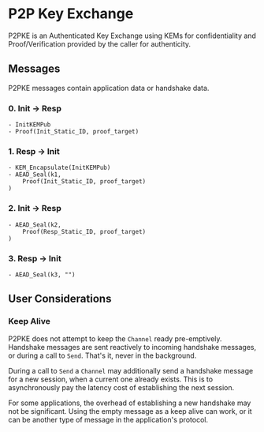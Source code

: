 # P2P Key Exchange
P2PKE is an Authenticated Key Exchange using KEMs for confidentiality and Proof/Verification provided by the caller for authenticity.

## Messages

P2PKE messages contain application data or handshake data.

### 0. Init -> Resp
```
- InitKEMPub
- Proof(Init_Static_ID, proof_target)
```

### 1. Resp -> Init
```
- KEM_Encapsulate(InitKEMPub)
- AEAD_Seal(k1,
    Proof(Init_Static_ID, proof_target)
)
```

### 2. Init -> Resp
```
- AEAD_Seal(k2,
    Proof(Resp_Static_ID, proof_target)
)
```

### 3. Resp -> Init
```
- AEAD_Seal(k3, "")
```

## User Considerations

### Keep Alive
P2PKE does not attempt to keep the `Channel` ready pre-emptively.
Handshake messages are sent reactively to incoming handshake messages, or during a call to `Send`.  That's it, never in the background.

During a call to `Send` a `Channel` may additionally send a handshake message for a new session, when a current one already exists.
This is to asynchronously pay the latency cost of establishing the next session.

For some applications, the overhead of establishing a new handshake may not be significant.
Using the empty message as a keep alive can work, or it can be another type of message in the application's protocol.

